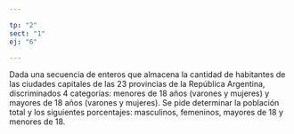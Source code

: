 ```yaml
---

tp: "2"
sect: "1"
ej: "6"

---
```


Dada una secuencia de enteros que almacena la cantidad de habitantes de las ciudades capitales de las 23 provincias de la República Argentina, discriminados 4 categorías: menores de 18 años (varones y mujeres) y mayores de 18 años (varones y mujeres). Se pide determinar la población total y los siguientes porcentajes: masculinos, femeninos, mayores de 18 y menores de 18.